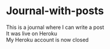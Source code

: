# Journal-with-posts
This is a journal where I can write a post<BR>
It was live on Heroku<BR>
My Heroku account is now closed
